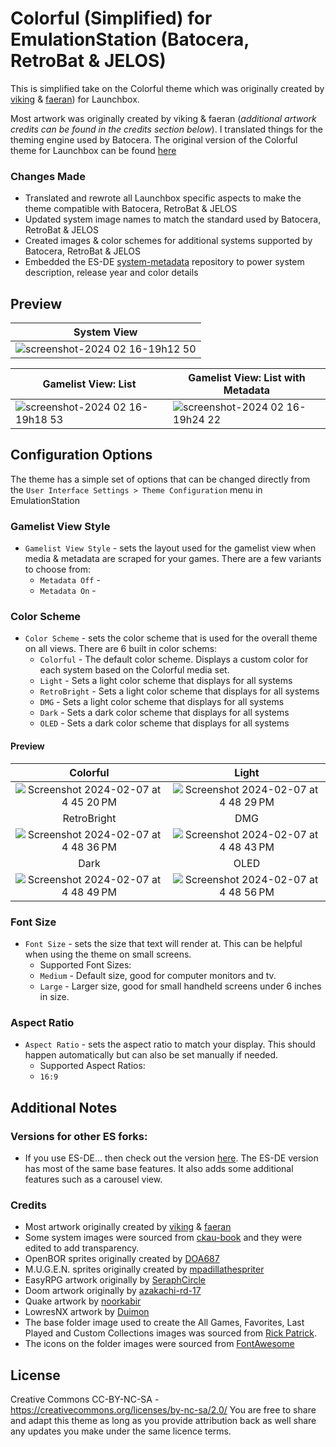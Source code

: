 # Colorful (Simplified) for EmulationStation (Batocera, RetroBat &amp; JELOS)

This is simplified take on the Colorful theme which was originally created by [viking](https://forums.launchbox-app.com/profile/70421-viking/) & [faeran](https://forums.launchbox-app.com/profile/76940-faeran/)) for Launchbox.

Most artwork was originally created by viking & faeran (_additional artwork credits can be found in the credits section below_). I translated things for the theming engine used by Batocera. The original version of the Colorful theme for Launchbox can be found [here](https://forums.launchbox-app.com/files/file/2081-colorful-bigbox-theme)

### Changes Made

- Translated and rewrote all Launchbox specific aspects to make the theme compatible with Batocera, RetroBat &amp; JELOS
- Updated system image names to match the standard used by Batocera, RetroBat &amp; JELOS
- Created images & color schemes for additional systems supported by Batocera, RetroBat &amp; JELOS
- Embedded the ES-DE [system-metadata](https://gitlab.com/es-de/themes/system-metadata) repository to power system description, release year and color details

## **Preview**

| System View |
|----|
| ![screenshot-2024 02 16-19h12 50](https://github.com/anthonycaccese/colorful-simplified-es/assets/1454947/baff46bf-4097-4a5c-996d-543b83812aac) |

| Gamelist View: List | Gamelist View: List with Metadata |
|----|----|
| ![screenshot-2024 02 16-19h18 53](https://github.com/anthonycaccese/colorful-simplified-es/assets/1454947/f2a80f4f-b358-403e-ad7d-db29aa579cc9) | ![screenshot-2024 02 16-19h24 22](https://github.com/anthonycaccese/colorful-simplified-es/assets/1454947/6bc5987d-f2eb-48c2-8f53-831ac745e83b) |

## **Configuration Options**


The theme has a simple set of options that can be changed directly from the `User Interface Settings > Theme Configuration` menu in EmulationStation

### **Gamelist View Style**

- `Gamelist View Style` - sets the layout used for the gamelist view when media & metadata are scraped for your games.  There are a few variants to choose from:
   - `Metadata Off` - 
   - `Metadata On` - 

### **Color Scheme**

- `Color Scheme` - sets the color scheme that is used for the overall theme on all views.  There are 6 built in color schems:
   - `Colorful` - The default color scheme.  Displays a custom color for each system based on the Colorful media set.
   - `Light` - Sets a light color scheme that displays for all systems
   - `RetroBright` - Sets a light color scheme that displays for all systems
   - `DMG` - Sets a light color scheme that displays for all systems
   - `Dark` - Sets a dark color scheme that displays for all systems
   - `OLED` - Sets a dark color scheme that displays for all systems

#### Preview

| Colorful | Light |
|:---:|:---:|
| ![Screenshot 2024-02-07 at 4 45 20 PM](https://github.com/anthonycaccese/colorful-simplified-es-de/assets/1454947/91f2c968-dadb-4ae1-8197-250a54785f0b) | ![Screenshot 2024-02-07 at 4 48 29 PM](https://github.com/anthonycaccese/colorful-simplified-es-de/assets/1454947/ebca482e-73c2-475e-a830-3161d5315380) |
| RetroBright | DMG |
| ![Screenshot 2024-02-07 at 4 48 36 PM](https://github.com/anthonycaccese/colorful-simplified-es-de/assets/1454947/5e7f7cbd-0feb-497e-b27d-8ba0a72181d0) | ![Screenshot 2024-02-07 at 4 48 43 PM](https://github.com/anthonycaccese/colorful-simplified-es-de/assets/1454947/107ac980-b3a4-455f-b0d4-9d31c9a8e9cb) |
| Dark | OLED |
| ![Screenshot 2024-02-07 at 4 48 49 PM](https://github.com/anthonycaccese/colorful-simplified-es-de/assets/1454947/b35defdf-3b37-4aa3-b741-2e1a0813fe90) | ![Screenshot 2024-02-07 at 4 48 56 PM](https://github.com/anthonycaccese/colorful-simplified-es-de/assets/1454947/e4c5e9ca-248a-4898-a783-13f0f8a10d1f) |

### **Font Size**

- `Font Size` - sets the size that text will render at. This can be helpful when using the theme on small screens.
   - Supported Font Sizes:
   - `Medium` - Default size, good for computer monitors and tv.
   - `Large` - Larger size, good for small handheld screens under 6 inches in size.

### **Aspect Ratio**

- `Aspect Ratio` - sets the aspect ratio to match your display. This should happen automatically but can also be set manually if needed.
   - Supported Aspect Ratios:
   - `16:9`

## Additional Notes

### Versions for other ES forks:
* If you use ES-DE... then check out the version [here](https://github.com/anthonycaccese/colorful-simplified-es-de).  The ES-DE version has most of the same base features.  It also adds some additional features such as a carousel view.

### Credits

- Most artwork originally created by [viking](https://forums.launchbox-app.com/profile/70421-viking/) & [faeran](https://forums.launchbox-app.com/files/file/2081-colorful-bigbox-theme)
- Some system images were sourced from [ckau-book](https://github.com/CkauNui/ckau-book/tree/master) and they were edited to add transparency.
- OpenBOR sprites originally created by [DOA687](https://www.deviantart.com/doa687)
- M.U.G.E.N. sprites originally created by [mpadillathespriter](https://www.deviantart.com/mpadillathespriter)
- EasyRPG artwork originally by [SeraphCircle](https://twitter.com/SeraphCircle)
- Doom artwork originally by [azakachi-rd-17](https://www.deviantart.com/azakachi-rd-17)
- Quake artwork by [noorkabir](https://imgbin.com/png/TpRDSTtK/quake-champions-quake-iii-arena-quake-4-video-game-2017-dreamhack-winter-png)
- LowresNX artwork by [Duimon](https://forums.libretro.com/t/duimon-hsm-mega-bezel-graphics-and-presets-feedback-and-updates/28146/1049)
- The base folder image used to create the All Games, Favorites, Last Played and Custom Collections images was sourced from [Rick Patrick](https://www.softicons.com/designers/rick-patrick).
- The icons on the folder images were sourced from [FontAwesome](https://fontawesome.com/search?o=r&m=free)

## **License**

Creative Commons CC-BY-NC-SA - https://creativecommons.org/licenses/by-nc-sa/2.0/
You are free to share and adapt this theme as long as you provide attribution back as well share any updates you make under the same licence terms.
